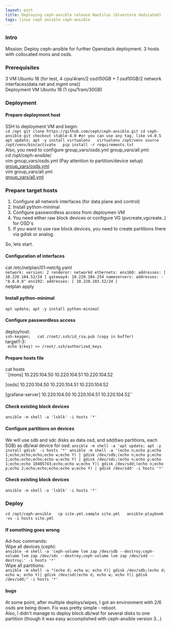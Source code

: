 ```yaml
---
layout: post  
title: Deploying ceph-ansible release Nautilus (bluestore dedicated)
tags: linux ceph ansible ceph-ansible  
---
```



### Intro  
Mission: Deploy ceph-ansible for further Openstack deployment. 3 hosts with collocated mons and osds.  

### Prerequisites  
3 VM Ubuntu 18 (for test, 4 cpu/4ram/2 osd*150GB + 1 osd*10GB/2 network interfaces(data net and mgmt one))  
Deployment VM Ubuntu 18 (1 cpu/1ram/30GB)     

### Deployment   
#### Prepare deployment host  
SSH to deployment VM and begin:  
``cd /opt
git clone https://github.com/ceph/ceph-ansible.git
cd ceph-ansible
git checkout stable-4.0 #or you can use any tag, like v4.0.5  
apt update; apt -y install virtualenv  
virtualenv /opt/venv
source /opt/venv/bin/activate  
pip install -r requirements.txt
``  
Also, you need to configure group_vars/osds.yml group_vars/all.yml:  
cd /opt/ceph-ansible/  
vim group_vars/osds.yml (Pay attention to partition/device setup)    
[group_vars/osds.yml]({{"/listings/2019-12-06-Ceph-Ansible-Nautilus/osds.yml"}})  
vim group_vars/all.yml  
[group_vars/all.yml]({{"/listings/2019-12-06-Ceph-Ansible-Nautilus/all.yml"}})  


### Prepare target hosts  
1. Configure all network interfaces (for data plane and control)  
2. Install python-minimal  
3. Configure passwordless access from deploymen VM
4. You need either raw block devices or configure VG (pvcreate,vgcreate..) for OSD's
5. If you want to use raw block devices, you need to create partitions there via gdisk or analog.

So, lets start.  
#### Configuration of interfaces    
cat /etc/netplan/01-netcfg.yaml  
``network:
  version: 2
  renderer: networkd
  ethernets:
    ens160:
      addresses: [ 10.220.104.52/24 ]
      gateway4: 10.220.104.254
      nameservers:
          addresses:
              - "8.8.8.8"
    ens192:
      addresses: [ 10.220.103.52/24 ]``  
netplan apply  

#### Install python-minimal  
``apt update; apt -y install python-minimal``  

#### Configure passwordless access  
deployhost:  
``ssh-keygen;  
cat /root/.ssh/id_rsa.pub (copy in buffer)``  
target1-3:  
`` echo $(key) >> /root/.ssh/authorized_keys``  

#### Prepare hosts file  
cat hosts    
``[mons]
10.220.104.50
10.220.104.51
10.220.104.52

[osds]
10.220.104.50
10.220.104.51
10.220.104.52

[grafana-server]
10.220.104.50
10.220.104.51
10.220.104.52``  

#### Check existing block devices  
``ansible -m shell -a 'lsblk' -i hosts '*'``  

#### Configure partitions on devices  
We will use sdb and sdc disks as data osd, and sdd(two partitions, each 5GB) as db/wal device for osd:
``ansible -m shell -a 'apt update; apt -y install gdisk' -i hosts '*'
ansible -m shell -a '(echo n;echo p;echo 1;echo;echo;echo;echo w;echo Y) | gdisk /dev/sdb;(echo n;echo p;echo 1;echo;echo;echo;echo w;echo Y) | gdisk /dev/sdc;(echo n;echo p;echo 1;echo;echo 10485743‬;echo;echo w;echo Y)| gdisk /dev/sdd;(echo n;echo p;echo 2;echo;echo;echo;echo w;echo Y) | gdisk /dev/sdd' -i hosts '*'``  

#### Check existing block devices  
``ansible -m shell -a 'lsblk' -i hosts '*'``  

### Deploy  
``cd /opt/ceph-ansible  
cp site.yml.sample site.yml  
ansible-playbook -vv -i hosts site.yml``  

#### If something goes wrong  
Ad-hoc commands:  
Wipe all devices (ceph):  
``ansible -m shell -a 'ceph-volume lvm zap /dev/sdb --destroy;ceph-volume lvm zap /dev/sdc --destroy;ceph-volume lvm zap /dev/sdd --destroy;' -i hosts '*'``  
Wipe all partitions:  
``ansible -m shell -a "(echo d; echo w; echo Y)| gdisk /dev/sdb;(echo d; echo w; echo Y)| gdisk /dev/sdc(echo d; echo w; echo Y)| gdisk /dev/sdd;" -i hosts '*'``  

#### bugs  
At some point, after multiple deploys/wipes,  I got an environment with 2/6 osds are being down. Fix was pretty simple - reboot.  
Also, I didn't manage to deploy block.db/wal for several disks to one partition (though it was easy accomplished with ceph-ansible version 3...)     
